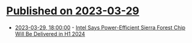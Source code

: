 # [Published on 2023-03-29](index.md)

* [2023-03-29, 18:00:00](https://slashdot.org/story/23/03/29/1627250/intel-says-power-efficient-sierra-forest-chip-will-be-delivered-in-h1-2024?utm_source=rss1.0mainlinkanon&utm_medium=feed) - [Intel Says Power-Efficient Sierra Forest Chip Will Be Delivered in H1 2024](https://slashdot.org/story/23/03/29/1627250/intel-says-power-efficient-sierra-forest-chip-will-be-delivered-in-h1-2024?utm_source=rss1.0mainlinkanon&utm_medium=feed)

